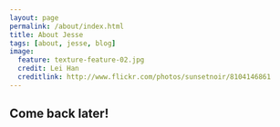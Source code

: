 ```yaml
---
layout: page
permalink: /about/index.html
title: About Jesse
tags: [about, jesse, blog]
image:
  feature: texture-feature-02.jpg
  credit: Lei Han
  creditlink: http://www.flickr.com/photos/sunsetnoir/8104146861
---
```


## Come back later!
